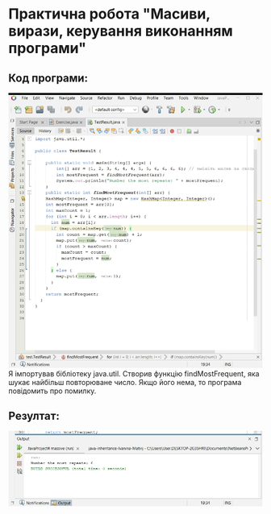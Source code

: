 
# Практична робота "Масиви, вирази, керування виконанням програми"

## Код програми:
<img src="https://github.com/ppc-ntu-khpi/java-arrays-Ivanina-Matvij/blob/99bc63972ac916f7bc059df95b96764956e1a848/Image/Cod%20array.png" />
Я імпортував бібліотеку java.util.
Створив функцію findMostFrequent, яка шукає найбільш повторюване число. Якщо його нема, то програма повідомить про помилку.

## Резултат:
<img src="https://github.com/ppc-ntu-khpi/java-arrays-Ivanina-Matvij/blob/99bc63972ac916f7bc059df95b96764956e1a848/Image/Result%20array.png" />

